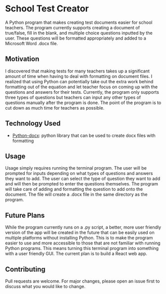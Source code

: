 # School Test Creator

A Python program that makes creating test documents easier for school teachers. The program currently supports creating a document of true/false, fill in the blank, and multiple choice questions inputted by the user. These questions will be formatted appropriately and added to a Microsoft Word .docx file.

## Motivation

I discovered that making tests for many teachers takes up a significant amount of time when having to deal with formatting on document files. I realized that using Python can potentially take out the extra work behind formatting out of the equation and let teacher focus on coming up with the questions and answers for their tests. Currently, the program only supports three types of questions but teachers can input any other types of questions manually after the program is done. The point of the program is to cut down as much time for teachers as possible.

## Technology Used

- [Python-docx](https://python-docx.readthedocs.io/en/latest/#): python library that can be used to create docx files with formatting

## Usage

Usage simply requires running the terminal program. The user will be prompted for inputs depending on what types of questions and answers they want to add. The user can select the type of question they want to add and will then be prompted to enter the questions themselves. The program will take care of adding and formatting the question to add onto the document. The file will create a .docx file in the same directory as the program.

## Future Plans

While the program currently runs on a .py script, a better, more user friendly version of the app will be created in the future that can be easily used on multiple platforms without installing Python. This is to make the program easier to use and more accessible to those that are not familiar with running Python programs.
This means turning this terminal program into something with a user friendly GUI. The current plan is to build a React web app.

## Contributing
Pull requests are welcome. For major changes, please open an issue first to discuss what you would like to change.